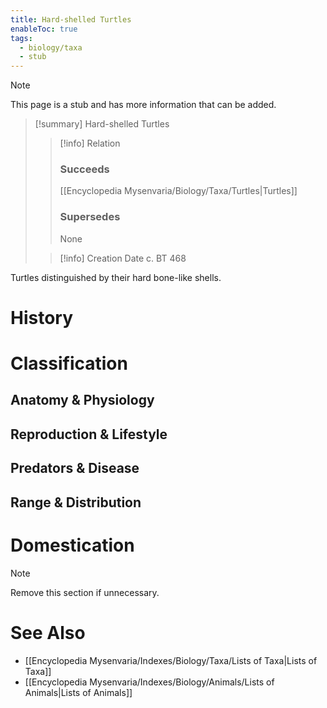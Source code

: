 ```yaml
---
title: Hard-shelled Turtles
enableToc: true
tags:
  - biology/taxa
  - stub
---
```


> [!note]
> This page is a stub and has more information that can be added.

> [!summary] Hard-shelled Turtles
> > [!info] Relation
> > ### Succeeds
> > [[Encyclopedia Mysenvaria/Biology/Taxa/Turtles|Turtles]]
> > ### Supersedes
> > None
>
> > [!info] Creation Date
> > c. BT 468

Turtles distinguished by their hard bone-like shells.
# History

# Classification
## Anatomy & Physiology

## Reproduction & Lifestyle

## Predators & Disease

## Range & Distribution

# Domestication

> [!note]
> Remove this section if unnecessary.
# See Also
- [[Encyclopedia Mysenvaria/Indexes/Biology/Taxa/Lists of Taxa|Lists of Taxa]]
- [[Encyclopedia Mysenvaria/Indexes/Biology/Animals/Lists of Animals|Lists of Animals]]